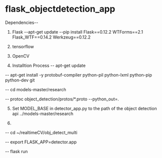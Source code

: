 # flask_objectdetection_app

Dependencies--
1) Flask
 --apt-get update
 --pip install Flask==0.12.2 WTForms==2.1 Flask_WTF==0.14.2 Werkzeug==0.12.2

2) tensorflow
3) OpenCV


4) Installtion Process
-- apt-get update

-- apt-get install -y protobuf-compiler python-pil python-lxml python-pip python-dev git

-- cd models-master/research

-- protoc object_detection/protos/*.proto --python_out=.

5) Set MODEL_BASE in detector_app.py to the path of the object detection api ../models-master/research

6)
-- cd ~/realtimeCV/obj_detect_multi

-- export FLASK_APP=detector.app

-- flask run


